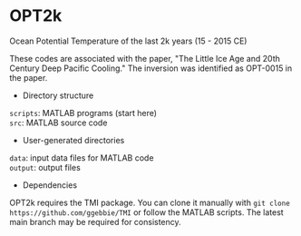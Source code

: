 # OPT2k

Ocean Potential Temperature of the last 2k years (15 - 2015 CE)

These codes are associated with the paper, "The Little Ice Age and 20th Century Deep Pacific Cooling."
The inversion was identified as OPT-0015 in the paper. 

* Directory structure

`scripts`: MATLAB programs (start here) \
`src`: MATLAB source code 

* User-generated directories

`data`: input data files for MATLAB code \
`output`: output files 

* Dependencies

OPT2k requires the TMI package. You can clone it manually with
`git clone https://github.com/ggebbie/TMI` or follow the MATLAB scripts. The latest main branch may be required for consistency. 

